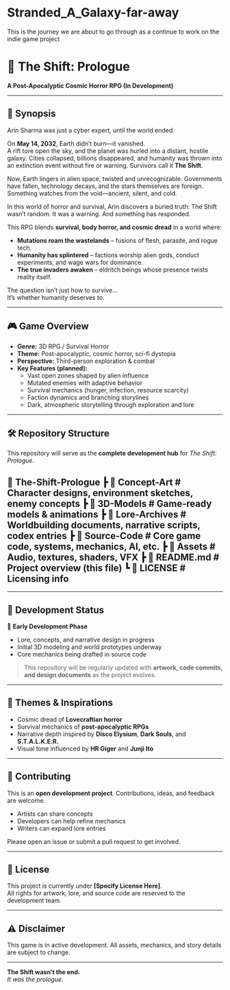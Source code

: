 # Stranded_A_Galaxy-far-away
This is the journey we are about to go through as a continue to work on the indie game project 
# 🌌 The Shift: Prologue  
**A Post-Apocalyptic Cosmic Horror RPG (In Development)**

---

## 📖 Synopsis  
Arin Sharma was just a cyber expert, until the world ended.  

On **May 14, 2032**, Earth didn’t burn—it vanished.  
A rift tore open the sky, and the planet was hurled into a distant, hostile galaxy. Cities collapsed, billions disappeared, and humanity was thrown into an extinction event without fire or warning. Survivors call it **The Shift**.  

Now, Earth lingers in alien space, twisted and unrecognizable. Governments have fallen, technology decays, and the stars themselves are foreign. Something watches from the void—ancient, silent, and cold.  

In this world of horror and survival, Arin discovers a buried truth: The Shift wasn’t random. It was a warning. And something has responded.  

This RPG blends **survival, body horror, and cosmic dread** in a world where:  
- **Mutations roam the wastelands** – fusions of flesh, parasite, and rogue tech.  
- **Humanity has splintered** – factions worship alien gods, conduct experiments, and wage wars for dominance.  
- **The true invaders awaken** – eldritch beings whose presence twists reality itself.  

The question isn’t just how to survive…  
It’s whether humanity deserves to.  

---

## 🎮 Game Overview  
- **Genre:** 3D RPG / Survival Horror  
- **Theme:** Post-apocalyptic, cosmic horror, sci-fi dystopia  
- **Perspective:** Third-person exploration & combat  
- **Key Features (planned):**
  - Vast open zones shaped by alien influence  
  - Mutated enemies with adaptive behavior  
  - Survival mechanics (hunger, infection, resource scarcity)  
  - Faction dynamics and branching storylines  
  - Dark, atmospheric storytelling through exploration and lore  

---

## 🛠️ Repository Structure  
This repository will serve as the **complete development hub** for *The Shift: Prologue*.  

📂 The-Shift-Prologue
┣ 📁 Concept-Art # Character designs, environment sketches, enemy concepts
┣ 📁 3D-Models # Game-ready models & animations
┣ 📁 Lore-Archives # Worldbuilding documents, narrative scripts, codex entries
┣ 📁 Source-Code # Core game code, systems, mechanics, AI, etc.
┣ 📁 Assets # Audio, textures, shaders, VFX
┣ 📄 README.md # Project overview (this file)
┗ 📄 LICENSE # Licensing info
-----

---

## 🚧 Development Status  
🔹 **Early Development Phase**  
- Lore, concepts, and narrative design in progress  
- Initial 3D modeling and world prototypes underway  
- Core mechanics being drafted in source code  

> This repository will be regularly updated with **artwork, code commits, and design documents** as the project evolves.  

---

## 🌌 Themes & Inspirations  
- Cosmic dread of **Lovecraftian horror**  
- Survival mechanics of **post-apocalyptic RPGs**  
- Narrative depth inspired by **Disco Elysium**, **Dark Souls**, and **S.T.A.L.K.E.R.**  
- Visual tone influenced by **HR Giger** and **Junji Ito**  

---

## 🤝 Contributing  
This is an **open development project**. Contributions, ideas, and feedback are welcome.  
- Artists can share concepts  
- Developers can help refine mechanics  
- Writers can expand lore entries  

Please open an issue or submit a pull request to get involved.  

---

## 📜 License  
This project is currently under **[Specify License Here]**.  
All rights for artwork, lore, and source code are reserved to the development team.  

---

## ⚠️ Disclaimer  
This game is in active development. All assets, mechanics, and story details are subject to change.  

---
**The Shift wasn’t the end.**  
*It was the prologue.*  
